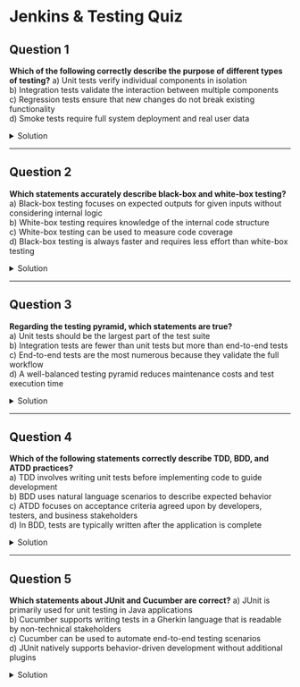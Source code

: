 

# Jenkins & Testing Quiz

## Question 1
**Which of the following correctly describe the purpose of different types of testing?**
a) Unit tests verify individual components in isolation  
b) Integration tests validate the interaction between multiple components  
c) Regression tests ensure that new changes do not break existing functionality  
d) Smoke tests require full system deployment and real user data

<details>
  <summary>Solution</summary>

a, b, c

</details>

---

## Question 2
**Which statements accurately describe black-box and white-box testing?**  
a) Black-box testing focuses on expected outputs for given inputs without considering internal logic  
b) White-box testing requires knowledge of the internal code structure  
c) White-box testing can be used to measure code coverage  
d) Black-box testing is always faster and requires less effort than white-box testing

<details>
  <summary>Solution</summary>

a, b, c

</details>

---

## Question 3
**Regarding the testing pyramid, which statements are true?**  
a) Unit tests should be the largest part of the test suite  
b) Integration tests are fewer than unit tests but more than end-to-end tests  
c) End-to-end tests are the most numerous because they validate the full workflow  
d) A well-balanced testing pyramid reduces maintenance costs and test execution time

<details>
  <summary>Solution</summary>

a, b, d

</details>

---

## Question 4
**Which of the following statements correctly describe TDD, BDD, and ATDD practices?**  
a) TDD involves writing unit tests before implementing code to guide development  
b) BDD uses natural language scenarios to describe expected behavior  
c) ATDD focuses on acceptance criteria agreed upon by developers, testers, and business stakeholders  
d) In BDD, tests are typically written after the application is complete

<details>
  <summary>Solution</summary>

a, b, c

</details>

---

## Question 5
**Which statements about JUnit and Cucumber are correct?** 
a) JUnit is primarily used for unit testing in Java applications  
b) Cucumber supports writing tests in a Gherkin language that is readable by non-technical stakeholders  
c) Cucumber can be used to automate end-to-end testing scenarios  
d) JUnit natively supports behavior-driven development without additional plugins

<details>
  <summary>Solution</summary>

a, b, c

</details>
